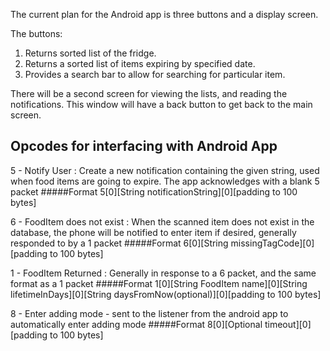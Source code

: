 The current plan for the Android app is three buttons and a display screen.

The buttons:
1. Returns sorted list of the fridge.
2. Returns a sorted list of items expiring by specified date.
3. Provides a search bar to allow for searching for particular item.

There will be a second screen for viewing the lists, and reading the notifications.
This window will have a back button to get back to the main screen.


## Opcodes for interfacing with Android App

5 - Notify User : Create a new notification containing the given string, used when food items are going to expire. The app acknowledges with a blank 5 packet
#####Format
	5[0][String notificationString][0][padding to 100 bytes]

6 - FoodItem does not exist : When the scanned item does not exist in the database, the phone will be notified to enter item if desired, generally responded to by a 1 packet
#####Format
	6[0][String missingTagCode][0][padding to 100 bytes]

1 - FoodItem Returned : Generally in response to a 6 packet, and the same format as a 1 packet 
#####Format
	1[0][String FoodItem name][0][String lifetimeInDays][0][String daysFromNow(optional)][0][padding to 100 bytes]

8 - Enter adding mode - sent to the listener from the android app to automatically enter adding mode
#####Format
	8[0][Optional timeout][0][padding to 100 bytes]
